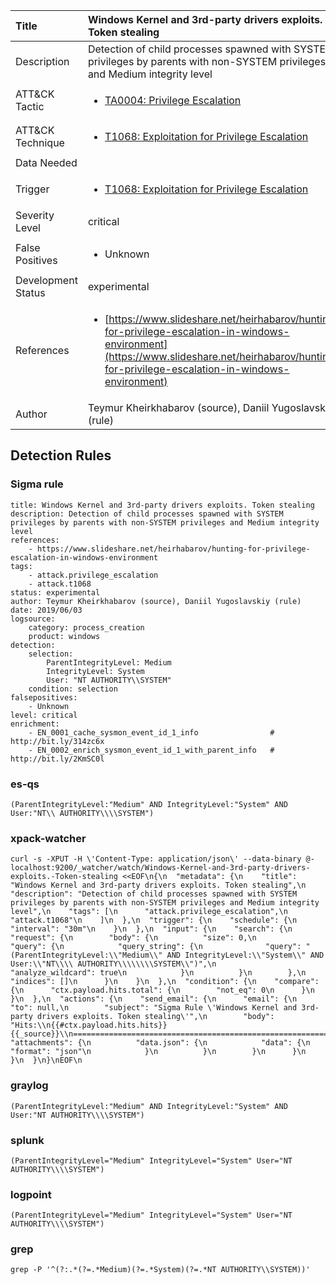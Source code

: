 | Title                | Windows Kernel and 3rd-party drivers exploits. Token stealing                                                                                                                                                 |
|:---------------------|:------------------------------------------------------------------------------------------------------------------------------------------------------------|
| Description          | Detection of child processes spawned with SYSTEM privileges by parents with non-SYSTEM privileges and Medium integrity level                                                                                                                                           |
| ATT&amp;CK Tactic    | <ul><li>[TA0004: Privilege Escalation](https://attack.mitre.org/tactics/TA0004)</li></ul>  |
| ATT&amp;CK Technique | <ul><li>[T1068: Exploitation for Privilege Escalation](https://attack.mitre.org/techniques/T1068)</li></ul>                             |
| Data Needed          | <ul></ul>                                                         |
| Trigger              | <ul><li>[T1068: Exploitation for Privilege Escalation](../Triggers/T1068.md)</li></ul>  |
| Severity Level       | critical                                                                                                                                                 |
| False Positives      | <ul><li>Unknown</li></ul>                                                                  |
| Development Status   | experimental                                                                                                                                                |
| References           | <ul><li>[https://www.slideshare.net/heirhabarov/hunting-for-privilege-escalation-in-windows-environment](https://www.slideshare.net/heirhabarov/hunting-for-privilege-escalation-in-windows-environment)</li></ul>                                                          |
| Author               | Teymur Kheirkhabarov (source), Daniil Yugoslavskiy (rule)                                                                                                                                                |


## Detection Rules

### Sigma rule

```
title: Windows Kernel and 3rd-party drivers exploits. Token stealing
description: Detection of child processes spawned with SYSTEM privileges by parents with non-SYSTEM privileges and Medium integrity level
references:
    - https://www.slideshare.net/heirhabarov/hunting-for-privilege-escalation-in-windows-environment
tags:
    - attack.privilege_escalation
    - attack.t1068
status: experimental
author: Teymur Kheirkhabarov (source), Daniil Yugoslavskiy (rule)
date: 2019/06/03
logsource:
    category: process_creation
    product: windows
detection:
    selection:
        ParentIntegrityLevel: Medium
        IntegrityLevel: System
        User: "NT AUTHORITY\\SYSTEM"
    condition: selection
falsepositives:
    - Unknown
level: critical
enrichment:
    - EN_0001_cache_sysmon_event_id_1_info                # http://bit.ly/314zc6x
    - EN_0002_enrich_sysmon_event_id_1_with_parent_info   # http://bit.ly/2KmSC0l
```





### es-qs
    
```
(ParentIntegrityLevel:"Medium" AND IntegrityLevel:"System" AND User:"NT\\ AUTHORITY\\\\SYSTEM")
```


### xpack-watcher
    
```
curl -s -XPUT -H \'Content-Type: application/json\' --data-binary @- localhost:9200/_watcher/watch/Windows-Kernel-and-3rd-party-drivers-exploits.-Token-stealing <<EOF\n{\n  "metadata": {\n    "title": "Windows Kernel and 3rd-party drivers exploits. Token stealing",\n    "description": "Detection of child processes spawned with SYSTEM privileges by parents with non-SYSTEM privileges and Medium integrity level",\n    "tags": [\n      "attack.privilege_escalation",\n      "attack.t1068"\n    ]\n  },\n  "trigger": {\n    "schedule": {\n      "interval": "30m"\n    }\n  },\n  "input": {\n    "search": {\n      "request": {\n        "body": {\n          "size": 0,\n          "query": {\n            "query_string": {\n              "query": "(ParentIntegrityLevel:\\"Medium\\" AND IntegrityLevel:\\"System\\" AND User:\\"NT\\\\ AUTHORITY\\\\\\\\SYSTEM\\")",\n              "analyze_wildcard": true\n            }\n          }\n        },\n        "indices": []\n      }\n    }\n  },\n  "condition": {\n    "compare": {\n      "ctx.payload.hits.total": {\n        "not_eq": 0\n      }\n    }\n  },\n  "actions": {\n    "send_email": {\n      "email": {\n        "to": null,\n        "subject": "Sigma Rule \'Windows Kernel and 3rd-party drivers exploits. Token stealing\'",\n        "body": "Hits:\\n{{#ctx.payload.hits.hits}}{{_source}}\\n================================================================================\\n{{/ctx.payload.hits.hits}}",\n        "attachments": {\n          "data.json": {\n            "data": {\n              "format": "json"\n            }\n          }\n        }\n      }\n    }\n  }\n}\nEOF\n
```


### graylog
    
```
(ParentIntegrityLevel:"Medium" AND IntegrityLevel:"System" AND User:"NT AUTHORITY\\\\SYSTEM")
```


### splunk
    
```
(ParentIntegrityLevel="Medium" IntegrityLevel="System" User="NT AUTHORITY\\\\SYSTEM")
```


### logpoint
    
```
(ParentIntegrityLevel="Medium" IntegrityLevel="System" User="NT AUTHORITY\\\\SYSTEM")
```


### grep
    
```
grep -P '^(?:.*(?=.*Medium)(?=.*System)(?=.*NT AUTHORITY\\SYSTEM))'
```



